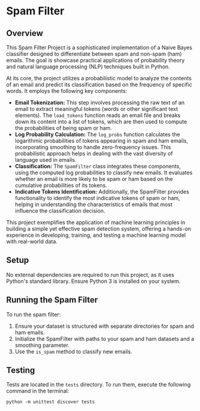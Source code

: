 <!DOCTYPE html>
<html lang="en">
<head>
    <meta charset="UTF-8">
    
</head>
<body>

<h1>Spam Filter </h1>

<h2>Overview</h2>
<p>This Spam Filter Project is a sophisticated implementation of a Naive Bayes classifier designed to differentiate between spam and non-spam (ham) emails. The goal is showcase practical applications of probability theory and natural language processing (NLP) techniques built in Python.</p>

<p>At its core, the project utilizes a probabilistic model to analyze the contents of an email and predict its classification based on the frequency of specific words. It employs the following key components:</p>

<ul>
    <li><strong>Email Tokenization:</strong> This step involves processing the raw text of an email to extract meaningful tokens (words or other significant text elements). The <code>load_tokens</code> function reads an email file and breaks down its content into a list of tokens, which are then used to compute the probabilities of being spam or ham.</li>
    <li><strong>Log Probability Calculation:</strong> The <code>log_probs</code> function calculates the logarithmic probabilities of tokens appearing in spam and ham emails, incorporating smoothing to handle zero-frequency issues. This probabilistic approach helps in dealing with the vast diversity of language used in emails.</li>
    <li><strong>Classification:</strong> The <code>SpamFilter</code> class integrates these components, using the computed log probabilities to classify new emails. It evaluates whether an email is more likely to be spam or ham based on the cumulative probabilities of its tokens.</li>
    <li><strong>Indicative Tokens Identification:</strong> Additionally, the SpamFilter provides functionality to identify the most indicative tokens of spam or ham, helping in understanding the characteristics of emails that most influence the classification decision.</li>
</ul>

<p>This project exemplifies the application of machine learning principles in building a simple yet effective spam detection system, offering a hands-on experience in developing, training, and testing a machine learning model with real-world data.</p>

<h2>Setup</h2>
<p>No external dependencies are required to run this project, as it uses Python's standard library. Ensure Python 3 is installed on your system.</p>

<h2>Running the Spam Filter</h2>
<p>To run the spam filter:</p>
<ol>
    <li>Ensure your dataset is structured with separate directories for spam and ham emails.</li>
    <li>Initialize the SpamFilter with paths to your spam and ham datasets and a smoothing parameter.</li>
    <li>Use the <code>is_spam</code> method to classify new emails.</li>
</ol>

<h2>Testing</h2>
<p>Tests are located in the <code>tests</code> directory. To run them, execute the following command in the terminal:</p>
<pre><code>python -m unittest discover tests</code></pre>


</body>
</html>
